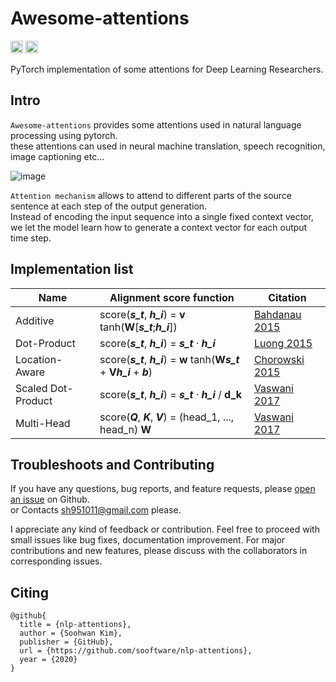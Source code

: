 # Awesome-attentions
  
<img src="https://github.com/gentaiscool/end2end-asr-pytorch/raw/master/img/pytorch-logo-dark.png" height=20> <img src="https://img.shields.io/badge/License-MIT-lightgrey" height=20>
  
PyTorch implementation of some attentions for Deep Learning Researchers.  
  
## Intro
  
`Awesome-attentions` provides some attentions used in natural language processing using pytorch.   
these attentions can used in neural machine translation, speech recognition, image captioning etc...  
  
![image](https://user-images.githubusercontent.com/42150335/83331902-7bf9f780-a2d3-11ea-8f7e-172f55deef45.png)
  
`Attention mechanism` allows to attend to different parts of the source sentence at each step of the output generation.   
Instead of encoding the input sequence into a single fixed context vector, we let the model learn how to generate a context vector for each output time step.  
  
## Implementation list
  
|Name|Alignment score function|Citation|  
|---|---|---|  
|Additive|score(***s_t***, ***h_i***) = **v** tanh(**W**\[***s_t***;***h_i***\])|[Bahdanau 2015](https://arxiv.org/pdf/1409.0473.pdf)|  
|Dot-Product|score(***s_t***, ***h_i***) = ***s_t*** · ***h_i***|[Luong 2015](https://arxiv.org/pdf/1508.04025.pdf)|  
|Location-Aware|score(***s_t***, ***h_i***) = **w** tanh(**W*****s_t*** + **V*****h_i*** + ***b***)|[Chorowski 2015](http://papers.nips.cc/paper/5847-attention-based-models-for-speech-recognition.pdf)|    
|Scaled Dot-Product|score(***s_t***, ***h_i***) = ***s_t*** · ***h_i*** / **d_k**|[Vaswani 2017](https://arxiv.org/abs/1706.03762)|  
|Multi-Head|score(***Q***, ***K***, ***V***) = (head_1, ..., head_n) **W**|[Vaswani 2017](https://arxiv.org/abs/1706.03762)|  
  
## Troubleshoots and Contributing
If you have any questions, bug reports, and feature requests, please [open an issue](https://github.com/sooftware/nlp-attentions/issues) on Github.  
or Contacts sh951011@gmail.com please.
  
I appreciate any kind of feedback or contribution.  Feel free to proceed with small issues like bug fixes, documentation improvement.  For major contributions and new features, please discuss with the collaborators in corresponding issues.  
  
## Citing
```
@github{
  title = {nlp-attentions},
  author = {Soohwan Kim},
  publisher = {GitHub},
  url = {https://github.com/sooftware/nlp-attentions},
  year = {2020}
}
```
